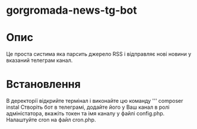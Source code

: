 # gorgromada-news-tg-bot

# Опис

Це проста систима яка парсить джерело RSS і відправляє нові новини у вказаний телеграм канал.

# Встановлення

В деректорії відкрийте термінал і виконайте цю команду
''' composer instal
Створіть бот в телеграмі, додайте його у Ваш канал в ролі адміністатора, вкажіть токен та імя каналу у файлі config.php. Налаштуйте cron на файл cron.php.

